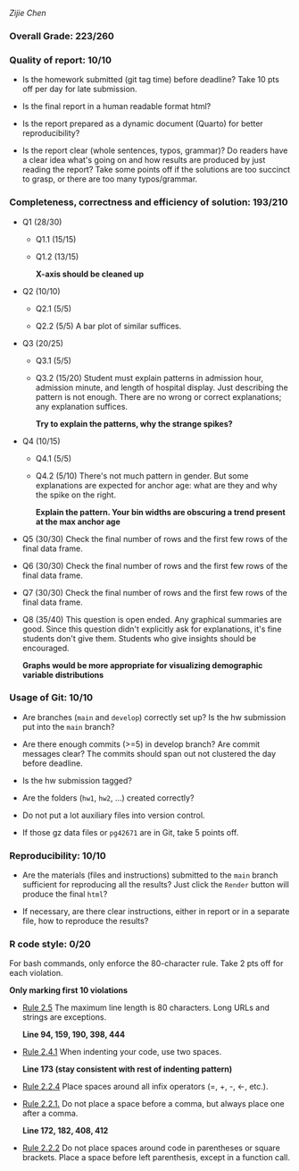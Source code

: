 *Zijie Chen*

### Overall Grade: 223/260

### Quality of report: 10/10

-   Is the homework submitted (git tag time) before deadline? Take 10 pts off per day for late submission.

-   Is the final report in a human readable format html?

-   Is the report prepared as a dynamic document (Quarto) for better reproducibility?

-   Is the report clear (whole sentences, typos, grammar)? Do readers have a clear idea what's going on and how results are produced by just reading the report? Take some points off if the solutions are too succinct to grasp, or there are too many typos/grammar.

### Completeness, correctness and efficiency of solution: 193/210

-   Q1 (28/30)

    -   Q1.1 (15/15)

    -   Q1.2 (13/15)

        **X-axis should be cleaned up**

-   Q2 (10/10)

    -   Q2.1 (5/5)

    -   Q2.2 (5/5) A bar plot of similar suffices.

-   Q3 (20/25)

    -   Q3.1 (5/5)

    -   Q3.2 (15/20) Student must explain patterns in admission hour, admission minute, and length of hospital display. Just describing the pattern is not enough. There are no wrong or correct explanations; any explanation suffices.

        **Try to explain the patterns, why the strange spikes?**

-   Q4 (10/15)

    -   Q4.1 (5/5)

    -   Q4.2 (5/10) There's not much pattern in gender. But some explanations are expected for anchor age: what are they and why the spike on the right.

        **Explain the pattern. Your bin widths are obscuring a trend present at the max anchor age**

-   Q5 (30/30) Check the final number of rows and the first few rows of the final data frame.

-   Q6 (30/30) Check the final number of rows and the first few rows of the final data frame.

-   Q7 (30/30) Check the final number of rows and the first few rows of the final data frame.

-   Q8 (35/40) This question is open ended. Any graphical summaries are good. Since this question didn't explicitly ask for explanations, it's fine students don't give them. Students who give insights should be encouraged.

    **Graphs would be more appropriate for visualizing demographic variable distributions**

### Usage of Git: 10/10

-   Are branches (`main` and `develop`) correctly set up? Is the hw submission put into the `main` branch?

-   Are there enough commits (\>=5) in develop branch? Are commit messages clear? The commits should span out not clustered the day before deadline.

-   Is the hw submission tagged?

-   Are the folders (`hw1`, `hw2`, ...) created correctly?

-   Do not put a lot auxiliary files into version control.

-   If those gz data files or `pg42671` are in Git, take 5 points off.

### Reproducibility: 10/10

-   Are the materials (files and instructions) submitted to the `main` branch sufficient for reproducing all the results? Just click the `Render` button will produce the final `html`?

-   If necessary, are there clear instructions, either in report or in a separate file, how to reproduce the results?

### R code style: 0/20

For bash commands, only enforce the 80-character rule. Take 2 pts off for each violation.

**Only marking first 10 violations**

-   [Rule 2.5](https://style.tidyverse.org/syntax.html#long-lines) The maximum line length is 80 characters. Long URLs and strings are exceptions.

    **Line 94, 159, 190, 398, 444**

-   [Rule 2.4.1](https://style.tidyverse.org/syntax.html#indenting) When indenting your code, use two spaces.

    **Line 173 (stay consistent with rest of indenting pattern)**

-   [Rule 2.2.4](https://style.tidyverse.org/syntax.html#infix-operators) Place spaces around all infix operators (=, +, -, \<-, etc.).

-   [Rule 2.2.1.](https://style.tidyverse.org/syntax.html#commas) Do not place a space before a comma, but always place one after a comma.

    **Line 172, 182, 408, 412**

-   [Rule 2.2.2](https://style.tidyverse.org/syntax.html#parentheses) Do not place spaces around code in parentheses or square brackets. Place a space before left parenthesis, except in a function call.
